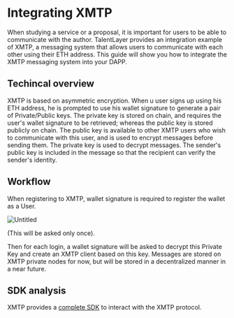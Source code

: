 # Integrating XMTP

When studying a service or a proposal, it is important for users to be able to communicate with the author. TalentLayer provides an integration example of XMTP, a messaging system that allows users to communicate with each other using their ETH address. This guide will show you how to integrate the XMTP messaging system into your DAPP.


## Techincal overview

XMTP is based on asymmetric encryption. When u user signs up using his ETH address, he is prompted to use his wallet signature to generate a pair of Private/Public keys. The private key is stored on chain, and requires the user's wallet signature to be retrieved; whereas the public key is stored publicly on chain.
The public key is available to other XMTP users who wish to communicate with this user, and is used to encrypt messages before sending them. The private key is used to decrypt messages.
The sender's public key is included in the message so that the recipient can verify the sender's identity.


## Workflow

When registering to XMTP, wallet signature is required to register the wallet as a User.

![Untitled](https://s3-us-west-2.amazonaws.com/secure.notion-static.com/db9ea7e9-d35b-4d43-8227-7ebb862dac8e/Untitled.png)

(This will be asked only once).

Then for each login, a wallet signature will be asked to decrypt this Private Key and create an XMTP client based on this key.
Messages are stored on XMTP private nodes for now, but will be stored in a decentralized manner in a near future.

## SDK analysis
XMTP provides a [complete SDK](https://xmtp.org/docs/client-sdk/javascript/concepts/intro-to-sdk) to interact with the XMTP protocol.


